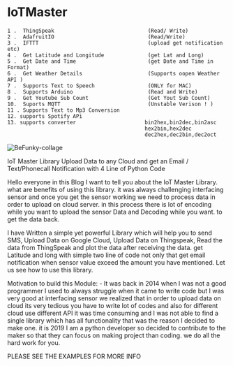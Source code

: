 # IoTMaster

    1 .  ThingSpeak                              (Read/ Write)
    2 .  AdafruitIO                              (Read/Write)
    3 .  IFTTT                                   (upload get notification etc)
    4 .  Get Latitude and Longitude              (get Lat and Long)
    5 .  Get Date and Time                       (get Date and Time in Format)
    6 .  Get Weather Details                     (Supports oopen Weather API )
    7 .  Supports Text to Speech                 (ONLY for MAC)
    8 .  Supports Arduino                        (Read and Write)
    9 .  Get Youtube Sub Count                   (Get Yout Sub Count)
    10.  Suports MQTT                            (Unstable Verison ! )
    11 . Supports Text to Mp3 Conversion
    12. supports Spotify APi
    13. supports converter                      bin2hex,bin2dec,bin2asc
                                                hex2bin,hex2dec
                                                dec2hex,dec2bin,dec2oct




![BeFunky-collage](https://user-images.githubusercontent.com/39345855/55261551-a53b7580-5241-11e9-8190-e811dc25fcdd.jpg)



IoT Master Library Upload Data to any Cloud and get an Email / Text/Phonecall Notification with 4 Line of Python Code

Hello everyone in this Blog I want to tell you about the IoT Master Library. what are benefits of using this library. it was always challenging interfacing sensor and once you get the sensor working we need to process data in order to upload on cloud server. in this process there is lot of encoding while you want to upload the sensor Data and Decoding while you want. to get the data back.

I have Written a simple yet powerful Library which will help you to send SMS, Upload Data on Google Cloud, Upload Data on Thingspeak, Read the data from ThingSpeak and plot the data after receiving the data. get Latitude and long with simple two line of code not only that get email notification when sensor value exceed the amount you have mentioned. Let us see how to use this library.

Motivation to build this Module: - It was back in 2014 when I was not a good programmer I used to always struggle when it came to write code but I was very good at interfacing sensor we realized that in order to upload data on cloud its very tedious you have to write lot of codes and also for different cloud use different API it was time consuming and I was not able to find a single library which has all functionality that was the reason I decided to make one. it is 2019 I am a python developer so decided to contribute to the maker so that they can focus on making project than coding. we do all the hard work for you.


        
PLEASE SEE THE EXAMPLES FOR MORE INFO 
